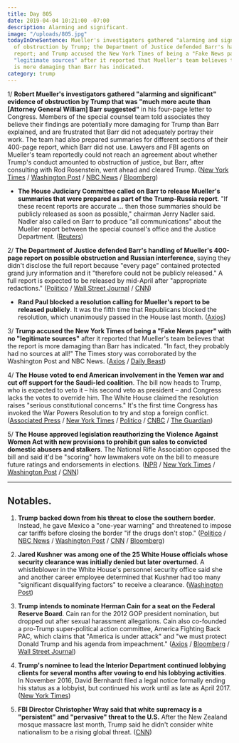 ```yaml
---
title: Day 805
date: 2019-04-04 10:21:00 -07:00
description: Alarming and significant.
image: "/uploads/805.jpg"
todayInOneSentence: Mueller's investigators gathered "alarming and significant" evidence
  of obstruction by Trump; the Department of Justice defended Barr's handling of Mueller's
  report; and Trump accused the New York Times of being a "Fake News paper" with no
  "legitimate sources" after it reported that Mueller's team believes that the report
  is more damaging than Barr has indicated.
category: trump
---
```


1/ **Robert Mueller's investigators gathered "alarming and significant" evidence of obstruction by Trump that was "much more acute than \[Attorney General William\] Barr suggested"** in his four-page letter to Congress. Members of the special counsel team told associates they believe their findings are potentially more damaging for Trump than Barr explained, and are frustrated that Barr did not adequately portray their work. The team had also prepared summaries for different sections of their 400-page report, which Barr did not use. Lawyers and FBI agents on Mueller's team reportedly could not reach an agreement about whether Trump's conduct amounted to obstruction of justice, but Barr, after consulting with Rod Rosenstein, went ahead and cleared Trump. ([New York Times](https://www.nytimes.com/2019/04/03/us/politics/william-barr-mueller-report.html) / [Washington Post](https://www.washingtonpost.com/world/national-security/limited-information-barr-has-shared-about-russia-investigation-frustrated-some-on-muellers-team/2019/04/03/c98e8a02-567a-11e9-814f-e2f46684196e_story.html) / [NBC News](https://www.nbcnews.com/politics/donald-trump/barr-didn-t-do-justice-mueller-report-officials-tell-new-n990776) / [Bloomberg](https://www.bloomberg.com/news/articles/2019-04-04/justice-department-defends-process-for-handling-mueller-report))

* **The House Judiciary Committee called on Barr to release Mueller's summaries that were prepared as part of the Trump-Russia report**. "If these recent reports are accurate ... then those summaries should be publicly released as soon as possible," chairman Jerry Nadler said. Nadler also called on Barr to produce "all communications" about the Mueller report between the special counsel's office and the Justice Department. ([Reuters](https://www.reuters.com/article/us-usa-trump-russia-nadler-idUSKCN1RG2OS))

2/ **The Department of Justice defended Barr's handling of Mueller's 400-page report on possible obstruction and Russian interference**, saying they didn't disclose the full report because "every page" contained protected grand jury information and it "therefore could not be publicly released." A full report is expected to be released by mid-April after "appropriate redactions." ([Politico](https://www.politico.com/story/2019/04/04/mueller-report-barr-summary-democrats-1255454) / [Wall Street Journal](https://www.wsj.com/articles/justice-department-defends-handling-of-mueller-report-11554391876) / [CNN](https://www.cnn.com/2019/04/04/politics/justice-department-mueller-report-findings-william-barr/index.html))

* **Rand Paul blocked a resolution calling for Mueller's report to be released publicly**. It was the fifth time that Republicans blocked the resolution, which unanimously passed in the House last month. ([Axios](https://www.axios.com/mueller-report-republicans-rand-paul-block-release-60e8ac29-d427-40e1-b792-913b7a378d3e.html))

3/ **Trump accused the New York Times of being a "Fake News paper" with no "legitimate sources"** after it reported that Mueller's team believes that the report is more damaging than Barr has indicated. "In fact, they probably had no sources at all!" The Times story was corroborated by the Washington Post and NBC News. ([Axios](https://www.axios.com/trump-fumes-new-york-times-mueller-report-f6ffb7b0-c603-45f3-bebf-e6d9d302cc2d.html) / [Daily Beast](https://www.thedailybeast.com/trump-nyt-probably-had-no-sources-on-mueller-report))

4/ **The House voted to end American involvement in the Yemen war and cut off support for the Saudi-led coalition**. The bill now heads to Trump, who is expected to veto it – his second veto as president – and Congress lacks the votes to override him. The White House claimed the resolution raises "serious constitutional concerns." It's the first time Congress has invoked the War Powers Resolution to try and stop a foreign conflict. ([Associated Press](https://apnews.com/263d2069e3a0450b9f6329d01004de0c) / [New York Times](https://www.nytimes.com/2019/04/04/us/politics/yemen-war-end-vote.html) / [Politico](https://www.politico.com/story/2019/04/04/house-rebukes-trump-with-vote-ending-us-support-for-yemen-war-1255866) / [CNBC](https://www.cnbc.com/2019/04/04/house-passes-yemen-war-powers-resolution-setting-up-trump-veto.html) / [The Guardian](https://www.theguardian.com/world/2019/apr/04/yemen-saudi-arabia-war-us-military-assistance-vote-congress-trump-veto-latest))

5/ **The House approved legislation reauthorizing the Violence Against Women Act with new provisions to prohibit gun sales to convicted domestic abusers and stalkers**. The National Rifle Association opposed the bill and said it'd be "scoring" how lawmakers vote on the bill to measure future ratings and endorsements in elections. ([NPR](https://www.npr.org/2019/04/04/707685268/violence-against-women-act-gets-tangled-up-in-gun-rights-debate) / [New York Times](https://www.nytimes.com/2019/04/04/us/politics/nra-violence-against-women-act.html) / [Washington Post](https://www.washingtonpost.com/powerpost/house-backs-new-version-of-violence-against-women-act-with-expansion-of-gun-control/2019/04/04/29b011f4-5616-11e9-814f-e2f46684196e_story.html) / [CNN](https://www.cnn.com/2019/04/04/politics/house-passes-violence-against-women-act-reauthorization/index.html))

---

## Notables.

1. **Trump backed down from his threat to close the southern border**. Instead, he gave Mexico a "one-year warning" and threatened to impose car tariffs before closing the border "if the drugs don't stop." ([Politico](https://www.politico.eu/article/trump-mexico-border-white-house/) / [NBC News](https://www.nbcnews.com/politics/donald-trump/trump-gives-mexico-one-year-warning-stop-drugs-tariffs-border-n991026) / [Washington Post](https://www.washingtonpost.com/politics/trump-backs-off-threat-to-close-southern-border-immediately-says-hell-give-mexico-one-year-warning-on-drugs-migrants/2019/04/04/5fd35dfa-56f6-11e9-814f-e2f46684196e_story.html) / [CNN](https://www.cnn.com/2019/04/04/politics/donald-trump-mexico-border-threat/index.html) / [Bloomberg](https://www.bloomberg.com/news/articles/2019-04-04/trump-threatens-car-tariffs-if-mexico-doesn-t-stem-drug-flow))

2. **Jared Kushner was among one of the 25 White House officials whose security clearance was initially denied but later overturned**. A whistleblower in the White House's personnel security office said she and another career employee determined that Kushner had too many "significant disqualifying factors" to receive a clearance. ([Washington Post](https://www.washingtonpost.com/politics/jared-kushner-identified-as-senior-white-house-official-whose-security-clearance-was-denied-by-career-officials/2019/04/03/fefa8dbe-5623-11e9-814f-e2f46684196e_story.html))

3. **Trump intends to nominate Herman Cain for a seat on the Federal Reserve Board**. Cain ran for the 2012 GOP president nomination, but dropped out after sexual harassment allegations. Cain also co-founded a pro-Trump super-political action committee, America Fighting Back PAC, which claims that "America is under attack" and "we must protect Donald Trump and his agenda from impeachment." ([Axios](https://www.axios.com/trump-wants-herman-cain-federal-reserve-4b497361-d12a-4c5a-a2db-28ffe1d36b58.html) / [Bloomberg](https://www.bloomberg.com/news/articles/2019-04-04/trump-is-said-to-select-herman-cain-for-federal-reserve-board) / [Wall Street Journal](https://www.wsj.com/articles/trump-considering-herman-cain-for-position-on-federal-reserve-board-11554399187))

4. **Trump's nominee to lead the Interior Department continued lobbying clients for several months after vowing to end his lobbying activities**. In November 2016, David Bernhardt filed a legal notice formally ending his status as a lobbyist, but continued his work until as late as April 2017. ([New York Times](https://www.nytimes.com/2019/04/04/climate/david-bernhardt-interior-lobbying.html))

5. **FBI Director Christopher Wray said that white supremacy is a "persistent" and "pervasive" threat to the U.S.** After the New Zealand mosque massacre last month, Trump said he didn't consider white nationalism to be a rising global threat. ([CNN](https://www.cnn.com/2019/04/04/politics/fbi-director-wray-white-supremacy/))